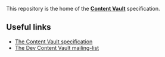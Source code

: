 This repository is the home of the **[Content Vault](https://oyiptong.github.io/content-vault/)** specification.

## Useful links
* [The Content Vault specification](https://oyiptong.github.io/content-vault/)
* [The Dev Content Vault mailing-list](https://mail.mozilla.org/private/dev-content-vault/)
